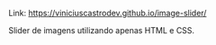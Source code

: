 Link: https://viniciuscastrodev.github.io/image-slider/

Slider de imagens utilizando apenas HTML e CSS.
